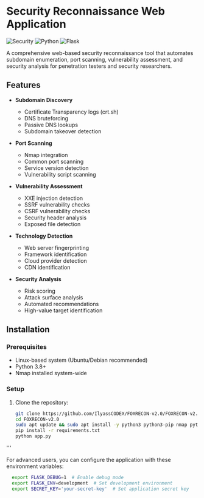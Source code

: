 # Security Reconnaissance Web Application

![Security](https://img.shields.io/badge/Security-Recon-blue)
![Python](https://img.shields.io/badge/Python-3.8%2B-green)
![Flask](https://img.shields.io/badge/Flask-2.3.2-lightgrey)

A comprehensive web-based security reconnaissance tool that automates subdomain enumeration, port scanning, vulnerability assessment, and security analysis for penetration testers and security researchers.

## Features

- **Subdomain Discovery**
  - Certificate Transparency logs (crt.sh)
  - DNS bruteforcing
  - Passive DNS lookups
  - Subdomain takeover detection

- **Port Scanning**
  - Nmap integration
  - Common port scanning
  - Service version detection
  - Vulnerability script scanning

- **Vulnerability Assessment**
  - XXE injection detection
  - SSRF vulnerability checks
  - CSRF vulnerability checks
  - Security header analysis
  - Exposed file detection

- **Technology Detection**
  - Web server fingerprinting
  - Framework identification
  - Cloud provider detection
  - CDN identification

- **Security Analysis**
  - Risk scoring
  - Attack surface analysis
  - Automated recommendations
  - High-value target identification

## Installation

### Prerequisites

- Linux-based system (Ubuntu/Debian recommended)
- Python 3.8+
- Nmap installed system-wide

### Setup

1. Clone the repository:
   ```bash
   git clone https://github.com/IlyassCODEX/FOXRECON-v2.0/FOXRECON-v2.0.git
   cd FOXRECON-v2.0
   sudo apt update && sudo apt install -y python3 python3-pip nmap python3-dev build-essential libssl-dev libffi-dev
   pip install -r requirements.txt
   python app.py
'''

For advanced users, you can configure the application with these environment variables:
```bash
  export FLASK_DEBUG=1  # Enable debug mode
  export FLASK_ENV=development  # Set development environment
  export SECRET_KEY='your-secret-key'  # Set application secret key
```
